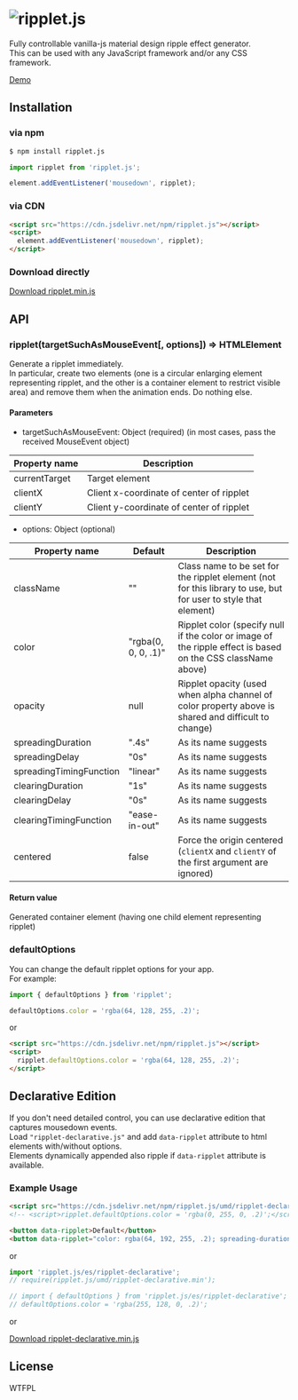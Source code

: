 # ![ripplet.js](https://luncheon.github.io/ripplet.js/logo.gif)

Fully controllable vanilla-js material design ripple effect generator.  
This can be used with any JavaScript framework and/or any CSS framework.

[Demo](https://luncheon.github.io/ripplet.js/demo/)  


## Installation

### via npm

```bash
$ npm install ripplet.js
```

```javascript
import ripplet from 'ripplet.js';

element.addEventListener('mousedown', ripplet);
```

### via CDN

```html
<script src="https://cdn.jsdelivr.net/npm/ripplet.js"></script>
<script>
  element.addEventListener('mousedown', ripplet);
</script>
```

### Download directly

<a target="_blank" download="ripplet.min.js" href="https://cdn.jsdelivr.net/npm/ripplet.js">Download ripplet.min.js</a>


## API

### ripplet(targetSuchAsMouseEvent[, options]) => HTMLElement

Generate a ripplet immediately.  
In particular, create two elements (one is a circular enlarging element representing ripplet, and the other is a container element to restrict visible area) and remove them when the animation ends. Do nothing else.

#### Parameters

* targetSuchAsMouseEvent: Object (required) (in most cases, pass the received MouseEvent object)

| Property name           | Description                              |
| ----------------------- | ---------------------------------------- |
| currentTarget           | Target element                           |
| clientX                 | Client x-coordinate of center of ripplet |
| clientY                 | Client y-coordinate of center of ripplet |

* options: Object (optional)

| Property name           | Default             | Description           |
| ----------------------- | ------------------- | --------------------- |
| className               | ""                  | Class name to be set for the ripplet element (not for this library to use, but for user to style that element) |
| color                   | "rgba(0, 0, 0, .1)" | Ripplet color (specify null if the color or image of the ripple effect is based on the CSS className above) |
| opacity                 | null                | Ripplet opacity (used when alpha channel of color property above is shared and difficult to change) |
| spreadingDuration       | ".4s"               | As its name suggests  |
| spreadingDelay          | "0s"                | As its name suggests  |
| spreadingTimingFunction | "linear"            | As its name suggests  |
| clearingDuration        | "1s"                | As its name suggests  |
| clearingDelay           | "0s"                | As its name suggests  |
| clearingTimingFunction  | "ease-in-out"       | As its name suggests  |
| centered                | false               | Force the origin centered (`clientX` and `clientY` of the first argument are ignored) |

#### Return value

Generated container element (having one child element representing ripplet)


### defaultOptions

You can change the default ripplet options for your app.  
For example:

```javascript
import { defaultOptions } from 'ripplet';

defaultOptions.color = 'rgba(64, 128, 255, .2)';
```

or

```html
<script src="https://cdn.jsdelivr.net/npm/ripplet.js"></script>
<script>
  ripplet.defaultOptions.color = 'rgba(64, 128, 255, .2)';
</script>
```


## Declarative Edition

If you don't need detailed control, you can use declarative edition that captures mousedown events.  
Load `"ripplet-declarative.js"` and add `data-ripplet` attribute to html elements with/without options.  
Elements dynamically appended also ripple if `data-ripplet` attribute is available.

### Example Usage

```html
<script src="https://cdn.jsdelivr.net/npm/ripplet.js/umd/ripplet-declarative.min.js"></script>
<!-- <script>ripplet.defaultOptions.color = 'rgba(0, 255, 0, .2)';</script> -->

<button data-ripplet>Default</button>
<button data-ripplet="color: rgba(64, 192, 255, .2); spreading-duration: 2s; clearing-delay: 1.8s;">Sky Blue Slow</button>
```

or

```javascript
import 'ripplet.js/es/ripplet-declarative';
// require(ripplet.js/umd/ripplet-declarative.min');

// import { defaultOptions } from 'ripplet.js/es/ripplet-declarative';
// defaultOptions.color = 'rgba(255, 128, 0, .2)';
```

or

<a target="_blank" download="ripplet-declarative.min.js" href="https://cdn.jsdelivr.net/npm/ripplet.js/umd/ripplet-declarative.min.js">Download ripplet-declarative.min.js</a>


## License

WTFPL
